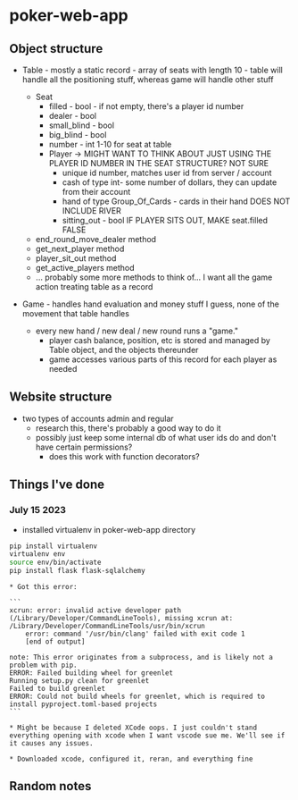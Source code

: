 # poker-web-app

## Object structure
* Table - mostly a static record - array of seats with length 10 - table will handle all the positioning stuff, whereas game will handle other stuff
    * Seat
        * filled - bool - if not empty, there's a player id number
        * dealer - bool
        * small_blind - bool
        * big_blind - bool
        * number - int 1-10 for seat at table
        * Player -> MIGHT WANT TO THINK ABOUT JUST USING THE PLAYER ID NUMBER IN THE SEAT STRUCTURE? NOT SURE
            * unique id number, matches user id from server / account
            * cash of type int- some number of dollars, they can update from their account
            * hand of type Group_Of_Cards - cards in their hand DOES NOT INCLUDE RIVER
            * sitting_out - bool IF PLAYER SITS OUT, MAKE seat.filled FALSE
    * end_round_move_dealer method
    * get_next_player method
    * player_sit_out method
    * get_active_players method
    * ... probably some more methods to think of... I want all the game action treating table as a record
    
* Game - handles hand evaluation and money stuff I guess, none of the movement that table handles
    * every new hand / new deal / new round runs a "game."
        * player cash balance, position, etc is stored and managed by Table object, and the objects thereunder
        * game accesses various parts of this record for each player as needed

## Website structure
* two types of accounts admin and regular
    * research this, there's probably a good way to do it
    * possibly just keep some internal db of what user ids do and don't have certain permissions?
        * does this work with function decorators?

## Things I've done
### July 15 2023
* installed virtualenv in poker-web-app directory <!-- Source: https://www.youtube.com/watch?v=Z1RJmh_OqeA&ab_channel=freeCodeCamp.org -->
``` sh
pip install virtualenv
virtualenv env
source env/bin/activate
pip install flask flask-sqlalchemy
```
    * Got this error:

    ```
    xcrun: error: invalid active developer path (/Library/Developer/CommandLineTools), missing xcrun at: /Library/Developer/CommandLineTools/usr/bin/xcrun
        error: command '/usr/bin/clang' failed with exit code 1
        [end of output]
    
    note: This error originates from a subprocess, and is likely not a problem with pip.
    ERROR: Failed building wheel for greenlet
    Running setup.py clean for greenlet
    Failed to build greenlet
    ERROR: Could not build wheels for greenlet, which is required to install pyproject.toml-based projects
    ```

    * Might be because I deleted XCode oops. I just couldn't stand everything opening with xcode when I want vscode sue me. We'll see if it causes any issues.

    * Downloaded xcode, configured it, reran, and everything fine



## Random notes